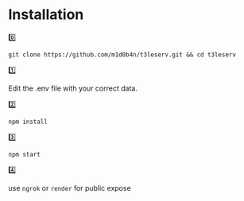 
# Installation
0️⃣
```
git clone https://github.com/m1d0b4n/t3leserv.git && cd t3leserv
```
1️⃣

Edit the .env file with your correct data.

2️⃣
```
npm install
```
3️⃣
```
npm start
```
4️⃣

use ``ngrok`` or ``render`` for public expose
